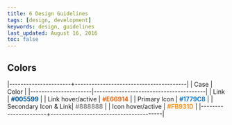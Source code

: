 ```yaml
---
title: 6 Design Guidelines
tags: [design, development]
keywords: design, guidelines
last_updated: August 16, 2016
toc: false
---
```


## Colors

|----------------------+----------------------------------------|
| Case                 | Color                                  |
|----------------------|----------------------------------------|
| Link                 | <b style='color: #005599;'>#005599</b> |
| Link hover/active    | <b style='color: #E66914;'>#E66914</b> |
| Primary Icon         | <b style='color: #1779C8;'>#1779C8</b> |
| Secondary Icon & Link| <b style='color: #888888;'>#888888</b> |
| Icon hover/active    | <b style='color: #FB931D;'>#FB931D</b> |
|----------------------+----------------------------------------|
